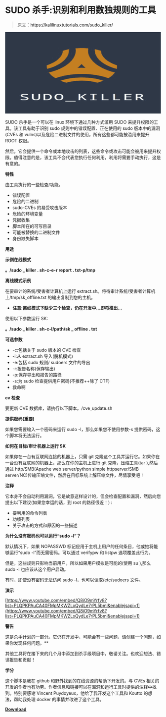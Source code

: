 # SUDO 杀手:识别和利用数独规则的工具

> 原文：<https://kalilinuxtutorials.com/sudo_killer/>

[![SUDO_KILLER : A Tool To Identify & Exploit Sudo Rules](img//c1eb537a629069218ac839e7c7427a4a.png "SUDO_KILLER : A Tool To Identify & Exploit Sudo Rules")](https://1.bp.blogspot.com/-gQoOSwQvLJQ/XlCgbnMinYI/AAAAAAAAFE4/asyqsWchLSEFO4ZddF75Dv4KksbiV-zYQCLcBGAsYHQ/s1600/SUDO_KILLER.png)

SUDO 杀手是一个可以在 linux 环境下通过几种方式滥用 SUDO 来提升权限的工具。该工具有助于识别 sudo 规则中的错误配置、正在使用的 sudo 版本中的漏洞(CVEs 和 vulns)以及危险二进制文件的使用，所有这些都可能被滥用来提升 ROOT 权限。

然后，它会提供一个命令或本地攻击的列表，这些命令或攻击可能会被用来提升权限。值得注意的是，该工具不会代表您执行任何利用，利用将需要手动执行，这是有意的。

**特性**

由工具执行的一些检查/功能。

*   错误配置
*   危险的二进制
*   sudo-CVEs 的易受攻击版本
*   危险的环境变量
*   凭据收集
*   脚本所在的可写目录
*   可能被替换的二进制文件
*   身份缺失脚本

**用途**

**示例在线模式**

**。/sudo _ killer . sh-c-e-r report . txt-p/tmp**

**离线模式示例**

在要审计的系统/受害者计算机上运行 extract.sh。将待审计系统/受害者计算机上/tmp/sk_offline.txt 的输出复制到您的主机。

*   **注意:离线模式下缺少三个检查，仍在开发中…即将推出…**

使用以下参数运行 SK:

**。/sudo _ killer . sh-c-I/path/sk _ offline . txt**

**可选参数**

*   -c:包括关于 sudo 版本的 CVE 检查
*   -i:从 extract.sh 导入(脱机模式)
*   -e:包括 sudo 规则/ sudoers 文件的导出
*   -r:报告名称(保存输出)
*   -p:保存导出和报告的路径
*   -s:为 sudo 检查提供用户密码(不推荐++除了 CTF)
*   救命啊

**cv 检查**

要更新 CVE 数据库，请执行以下脚本。/cve_update.sh

**提供密码(重要)**

如果您需要输入一个密码来运行 sudo -l，那么如果您不使用参数-s 提供密码，这个脚本将无法运行。

**如何在目标/审计机器上运行 SK**

如果你在一台有互联网连接的机器上，只需 git 克隆这个工具并运行它。如果你在一台没有互联网的机器上，那么在你的主机上进行 git 克隆，压缩工具(tar ),然后通过 http/SMB(Apache web server/python simple httpserver/SMB server/NC)传输压缩文件，然后在目标系统上解压缩文件，尽情享受吧！

**注释**

它本身不会自动利用漏洞，它是故意这样设计的，但会检查配置和漏洞，然后向您提出以下建议(如果您幸运的话，到 root 的路径很近！) :

*   要利用的命令列表
*   功绩列表
*   关于攻击的方式和原因的一些描述

**为什么没有密码也可以运行“sudo -l”？**

默认情况下，如果 NOPASSWD 标记应用于主机上用户的任何条目，他或她将能够运行“sudo -l”而无需密码。可以通过 verifypw 和 listpw 选项覆盖此行为。

但是，这些规则只影响当前用户，所以如果用户模拟是可能的(使用 su ),那么 sudo -l 也应该从这个用户启动。

有时，即使没有密码无法访问 sudo -l，也可以读取/etc/sudoers 文件。

**演示**

[https://www.youtube.com/embed/Q8iO9mYrfv8?list=PLQPKPAuCA40FMpMKWZLxQydLe7rPL5bml&enablejsapi=1](https://www.youtube.com/embed/Q8iO9mYrfv8?list=PLQPKPAuCA40FMpMKWZLxQydLe7rPL5bml&enablejsapi=1)

**警告**

这是杀手计划的一部分。它仍在开发中，可能会有一些问题，请创建一个问题，如果你发现任何问题。**

其他工具将在接下来的几个月中添加到杀手级项目中，敬请关注。也欢迎想法、错误报告和贡献！

**学分**

这个脚本是我在 github 和野外找到的在线资源的帮助下开发的。与 CVEs 相关的开发的作者也有功劳。作者信息和链接可以在漏洞和运行工具时提供的注释中找到。特别要感谢 Vincent Puydoyeux，他给了我开发这个工具和 Koutto 的想法，帮助我处理 docker 的事情并改进了这个工具。

[**Download**](https://github.com/TH3xACE/SUDO_KILLER)